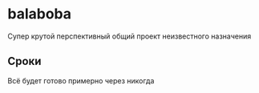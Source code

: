# balaboba

Супер крутой перспективный общий проект неизвестного назначения

## Сроки

Всё будет готово примерно через никогда
